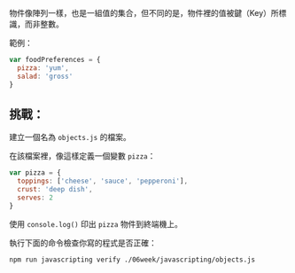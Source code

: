 物件像陣列一樣，也是一組值的集合，但不同的是，物件裡的值被鍵（Key）所標識，而非整數。

範例：

```js
var foodPreferences = {
  pizza: 'yum',
  salad: 'gross'
}
```

## 挑戰：

建立一個名為 `objects.js` 的檔案。

在該檔案裡，像這樣定義一個變數 `pizza`：

```js
var pizza = {
  toppings: ['cheese', 'sauce', 'pepperoni'],
  crust: 'deep dish',
  serves: 2
}
```

使用 `console.log()` 印出 `pizza` 物件到終端機上。

執行下面的命令檢查你寫的程式是否正確：

```bash
npm run javascripting verify ./06week/javascripting/objects.js
```
